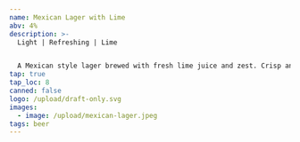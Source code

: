 ```yaml
---
name: Mexican Lager with Lime
abv: 4%
description: >-
  Light | Refreshing | Lime


  A Mexican style lager brewed with fresh lime juice and zest. Crisp and refreshing. Perfect for the heat.
tap: true
tap_loc: 8
canned: false
logo: /upload/draft-only.svg
images:
  - image: /upload/mexican-lager.jpeg
tags: beer
---
```

